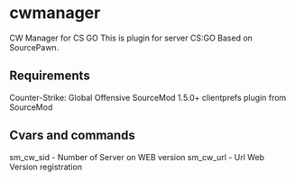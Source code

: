 # cwmanager
CW Manager for CS GO
This is plugin for server CS:GO Based on SourcePawn.

Requirements
------------
Counter-Strike: Global Offensive
SourceMod 1.5.0+
clientprefs plugin from SourceMod

Cvars and commands
------------------
sm_cw_sid - Number of Server on WEB version
sm_cw_url - Url Web Version registration
